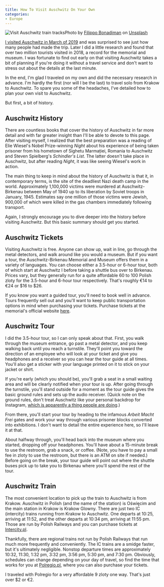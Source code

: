 ```yaml
---
title: How To Visit Auschwitz On Your Own
categories:
- Europe
---
```


![Visit Auschwitz train tracks](https://i2.wp.com/withoutapath.com/wp-content/uploads/2019/04/Visit-Auschwitz-filippo-bonadiman-1387216-unsplash.jpg?fit=1024%2C678&ssl=1)Photo by [Filippo Bonadiman](https://unsplash.com/photos/FGnNunrxH3M?utm_source=unsplash&utm_medium=referral&utm_content=creditCopyText) on [Unsplash](https://unsplash.com/?utm_source=unsplash&utm_medium=referral&utm_content=creditCopyText)

[I visited Auschwitz in March of 2019](https://withoutapath.com/auschwitz-instagram/) and was surprised to see just how many people had made the trip. Later I did a little research and found that over two million tourists visited in 2018, a record for the memorial and museum. I was fortunate to find out early on that visiting Auschwitz takes a bit of planning if you're doing it without a travel service and don't want to stress out about the details at the last minute. 

In the end, I'm glad I traveled on my own and did the necessary research in advance. I'm hardly the first (nor will I be the last) to travel solo from Krakow to Auschwitz. To spare you some of the headaches, I've detailed how to plan your own visit to Auschwitz.

But first, a bit of history.

<!-- more -->

## Auschwitz History

There are countless books that cover the history of Auschwitz in far more detail and with far greater insight than I'll be able to devote to this page. After visiting myself, I realized that the best preparation was a reading of Elie Wiesel's Nobel Prize-winning _Night_ about his experience of being taken prisoner from his hometown of Sighetu Marmației, Romania to Auschwitz and Steven Spielberg's _Schindler's List_. The latter doesn't take place in Auschwitz, but after reading _Night_, it was like seeing Wiesel's work in action.

The main thing to keep in mind about the history of Auschwitz is that it, in contemporary terms, is the site of the deadliest Nazi death camp in the world. Approximately 1,100,000 victims were murdered at Auschwitz-Birkenau between May of 1940 up to its liberation by Soviet troops in January, 1945. Estimates say one million of those victims were Jewish, 900,000 of which were killed in the gas chambers immediately following transport.

Again, I strongly encourage you to dive deeper into the history before visiting Auschwitz. But this basic summary should get you started.

## Auschwitz Tickets

Visiting Auschwitz is free. Anyone can show up, wait in line, go through the metal detectors, and walk around like you would a museum. But if you want a tour, the Auschwitz-Birkenau Memorial and Museum offers them in a variety of languages. You can choose either a 3.5-hour or 6-hour tour, both of which start at Auschwitz I before taking a shuttle bus over to Birkenau. Prices vary, but they generally run for a quite affordable 60 to 100 Polish zloty for the 3.5-hour and 6-hour tour respectively. That's roughly €14 to €24 or $16 to $26.

If you know you want a guided tour, you'll need to book well in advance. Tours frequently sell out and you'll want to keep public transportation options in mind when purchasing your tickets. Purchase tickets at the memorial's official website [here](https://visit.auschwitz.org/).

## Auschwitz Tour

I did the 3.5-hour tour, so I can only speak about that. First, you walk through the museum entrance, go past a metal detector, and you keep walking back until you reach a turnstile. They'll point you toward the direction of an employee who will look at your ticket and give you headphones and a receiver so you can hear the tour guide at all times. You'll also get a sticker with your language printed on it to stick on your jacket or shirt.

If you're early (which you should be), you'll grab a seat in a small waiting area and will be clearly notified when your tour is up. After going through the turnstile, you'll stand outside for a moment as the tour guide gives the basic ground rules and sets up the audio receiver. (Quick note on the ground rules, don't treat Auschwitz like your personal backdrop for Instagram, [which is apparently a thing people are doing](https://www.unilad.co.uk/news/auschwitz-sends-message-to-people-posing-at-concentration-camp-for-instagram/).)

From there, you'll start your tour by heading to the infamous _Arbeit Macht Frei_ gates and work your way through various prisoner blocks converted into exhibitions. I don't want to detail the entire experience here, so I'll leave it at that.

About halfway through, you'll head back into the museum where you started, dropping off your headphones. You'll have about a 15-minute break to use the restroom, grab a snack, or coffee. (Note, you have to pay a small fee in zloty to use the restroom, but there is an ATM on site if needed.) Before going on the break, your tour guide will point out where the shuttle buses pick up to take you to Birkenau where you'll spend the rest of the tour.

## Auschwitz Train

The most convenient location to pick up the train to Auschwitz is from Krakow. Auschwitz in Polish (and the name of the station) is Oświęcim and the main station in Krakow is Krakow Glowny. There are just two IC (intercity) trains running from Krakow to Auschwitz. One departs at 10:25, arriving at 11:52, and the other departs at 10:34 pm, arriving at 11:55 pm. Those are run by Polish Railways and you can purchase tickets at [Intercity.pl](https://www.intercity.pl/en/).

Thankfully, there are regional trains not run by Polish Railways that run much more frequently and conveniently. The IC trains are a smidge faster, but it's ultimately negligible. Nonstop departure times are approximately 10:32, 11:30, 1:32 pm, 3:32 pm, 3:56 pm, 5:30 pm, and 7:30 pm. Obviously, schedules can change depending on your day of travel, so find the time that works for you at [Polregio.pl](https://polregio.pl/en/), where you can also purchase your tickets.

I traveled with Polregio for a very affordable 9 zloty one way. That's just over $2 or €2.

